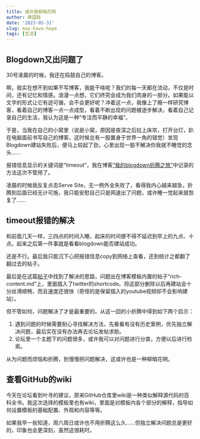 ```yaml
---
title: 或许是柳暗花明
author: 黄国政
date: '2023-05-31'
slug: may-have-hope
tags: [生活]
---
```


<!--more-->

## Blogdown又出问题了  

30号凌晨的时候，我还在捣鼓自己的博客。  

啊，我实在想不到如果不写博客，我能干啥呢？我们的每一天都在流动，不仅是时间，还有记忆和情感。浪漫一点想，它们终究会成为我们肉身的一部分。如果能以文字的形式让它有迹可循，会不会更好呢？冲着这一点，我像上了瘾一样研究博客，看着自己的博客一点一点成型，看着不断出现的问题被逐步解决，看着自己记录自己的生活，我认为这是一种“专注而平静的幸福”。  

于是，当我在自己的小窝里（说是小窝，原因是夜深之后拉上床帘，打开台灯，趴在电脑面前书写自己的博客，这时候总有一股置身于世界一角的错觉）发现Blogdown建站失败后，便马上较起了劲，心里出现一股不解决你我就不睡觉的念头……

报错信息显示的关键词是“timeout”，我在博客[“我的blogdown折腾之旅”](https://guozheng.rbind.io/posts/2023/05/make-blogdown/)中记录的方法这次不管用了。

凌晨的时候我反复点击Serve Site，无一例外全失败了，看得我内心越来越急，折腾到后面已经无计可施，我只能安慰自己只是网速出了问题，或许睡一觉起来就恢复了……

## timeout报错的解决

和前面几天一样，三四点的时间入睡，起床的时间便不得不延迟到早上的九点、十点。起来之后第一件事就是看看blogdown能否建站成功。

还是不行。最后我只能沉下心把报错信息copy到网络上查看，还到统计之都翻了翻过去的帖子。  

最后是在这篇[帖子](https://d.cosx.org/d/422065-blogdownserve-site/8)中找到了解决的思路，问题出在博客模板内置的帖子“rich-content.md”上，里面插入了twitter的shortcode。将这部分删除以后再建站会十分丝滑顺畅，而且速度还很快（奇怪的是保留插入的youtube视频却不会影响建站）。  

但不管如何，问题解决了才是最重要的。从这一回的小折腾中得到如下两个启示：

1. 遇到问题的时候需要耐心寻找解决方法，先看看有没有历史案例，优先独立解决问题，最后实在没有办法再去论坛发帖求助。
2. 论坛里一个主题下的问题很多，或许我可以对问题进行分类，方便以后进行检索。

从为问题而烦恼和折腾，到慢慢把问题解决，这或许也是一种柳暗花明。  

## 查看GitHub的wiki 

今天在论坛看到叶寻的建议，原来GitHub仓库里wiki是一种类似解释源代码的百科全书。我这次选择的模板里也有wiki，里面是对模板内各个部分的解释，指导如何设置模板的基础配置、外观和内容等等。  

如果我早一些知道，周六周日或许也不用折腾这么久……但独立解决问题总是更好的，印象也会更深刻，虽然这很耗时。
<!--
## 一起去北海

她今天拉了周五一起去北海玩的小群。这一回出去玩可能只有我们三个人。想一想，她去北海是我选择去的第一个理由；其次便是**由此而来**的“想要多出去走走、看看、玩玩”的感受。最终是两种感受交织在一起，因为她在，并且能去一个陌生的，且在当下~~想象~~看来是美丽的地方，憧憬的感受便变得强烈起来。  

你说这是机会吗？

我不知道。

显然，心里已经出现这一段想法的痕迹，但是它不再和几周、几月以前那样深刻。

我仍然在意着她，她粉色的头像出现在界面的时候，她的聊天消息条冒出来的时候，关于她的“出现”总会让我不自觉地关注过去。所幸的是我可以保护自己了，靠近之后，懂得分寸何处，适时退回到自己的位置。有时候想想，可能大学期间学到的最有用的一样技能，或者说收获的最重要的经验就是经受情感冲击之后建立的韧性。

说人话就是在爱而不得这件事上能做到自洽了。

关注自己和自己当下要做的事情本身才是更重要的，不是吗？  

和我们一起爬山的时候一样，我尽量做安排好事情的角色，经过利哥联系到到了涠洲岛民宿的店主，也在北海市订好了民宿。

想到我们要一起从周五出发，玩到周一，我~~完成任务~~做作业的动力也更足了，想拖也拖不了，社会工作小组计划书完成了将近一半，英语作文也完成了一半。  

这学期对课程、作业和期末考试完全没有过去的紧张感了，当下回头一看，变化是翻天覆地的，虽然有时候会感到疑虑，但我相信我没有走错，我在做着我喜欢和值得我坚持做下去的事情。

那么不管是可以和她一起出行，还是我的变化和心路变迁，或许都是一种柳暗花明。
-->